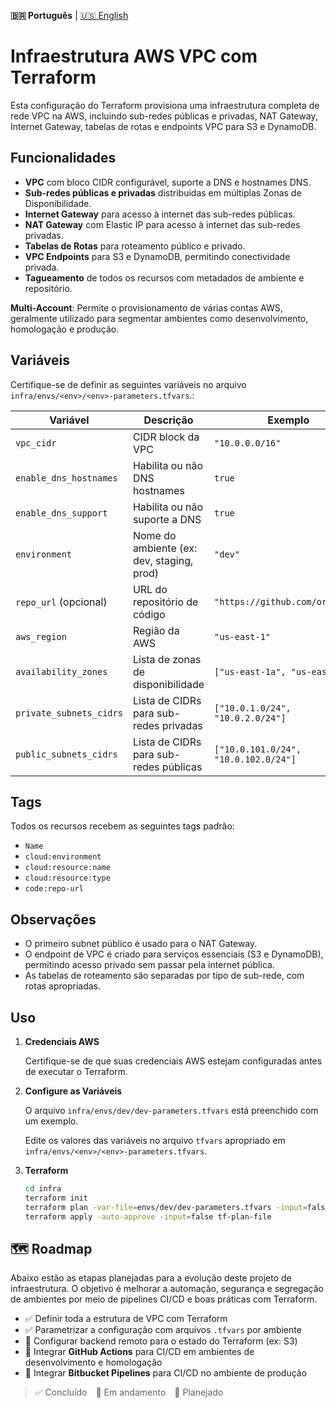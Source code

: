**🇧🇷 Português** | [🇺🇸 English](./README-en.md)

# Infraestrutura AWS VPC com Terraform

Esta configuração do Terraform provisiona uma infraestrutura completa de rede VPC na AWS, incluindo sub-redes públicas e privadas, NAT Gateway, Internet Gateway, tabelas de rotas e endpoints VPC para S3 e DynamoDB.

## Funcionalidades

- **VPC** com bloco CIDR configurável, suporte a DNS e hostnames DNS.
- **Sub-redes públicas e privadas** distribuídas em múltiplas Zonas de Disponibilidade.
- **Internet Gateway** para acesso à internet das sub-redes públicas.
- **NAT Gateway** com Elastic IP para acesso à internet das sub-redes privadas.
- **Tabelas de Rotas** para roteamento público e privado.
- **VPC Endpoints** para S3 e DynamoDB, permitindo conectividade privada.
- **Tagueamento** de todos os recursos com metadados de ambiente e repositório.

**Multi-Account**: Permite o provisionamento de várias contas AWS, geralmente utilizado para segmentar ambientes como desenvolvimento, homologação e produção.

## Variáveis
Certifique-se de definir as seguintes variáveis no arquivo `infra/envs/<env>/<env>-parameters.tfvars`.:

| Variável                 | Descrição                                              | Exemplo                            |
|--------------------------|--------------------------------------------------------|------------------------------------|
| `vpc_cidr`               | CIDR block da VPC                                      | `"10.0.0.0/16"`                    |
| `enable_dns_hostnames`   | Habilita ou não DNS hostnames                          | `true`                             |
| `enable_dns_support`     | Habilita ou não suporte a DNS                          | `true`                             |
| `environment`            | Nome do ambiente (ex: dev, staging, prod)             | `"dev"`                            |
| `repo_url`  (opcional)             | URL do repositório de código                          | `"https://github.com/org/repo"`    |
| `aws_region`             | Região da AWS                                          | `"us-east-1"`                      |
| `availability_zones`     | Lista de zonas de disponibilidade                      | `["us-east-1a", "us-east-1b"]`     |
| `private_subnets_cidrs`  | Lista de CIDRs para sub-redes privadas                 | `["10.0.1.0/24", "10.0.2.0/24"]`   |
| `public_subnets_cidrs`   | Lista de CIDRs para sub-redes públicas                 | `["10.0.101.0/24", "10.0.102.0/24"]`|


## Tags
Todos os recursos recebem as seguintes tags padrão:

- `Name`
- `cloud:environment`
- `cloud:resource:name`
- `cloud:resource:type`
- `code:repo-url`

## Observações
- O primeiro subnet público é usado para o NAT Gateway.
- O endpoint de VPC é criado para serviços essenciais (S3 e DynamoDB), permitindo acesso privado sem passar pela internet pública.
- As tabelas de roteamento são separadas por tipo de sub-rede, com rotas apropriadas. 

## Uso

1. **Credenciais AWS**

    Certifique-se de que suas credenciais AWS estejam configuradas antes de executar o Terraform.

1. **Configure as Variáveis**

    O arquivo `infra/envs/dev/dev-parameters.tfvars` está preenchido com um exemplo.
    
    Edite os valores das variáveis no arquivo `tfvars` apropriado em `infra/envs/<env>/<env>-parameters.tfvars`.

2. **Terraform**

   ```sh
   cd infra
   terraform init
   terraform plan -var-file=envs/dev/dev-parameters.tfvars -input=false -out=tf-plan-file
   terraform apply -auto-approve -input=false tf-plan-file
   ```

## 🗺️ Roadmap

Abaixo estão as etapas planejadas para a evolução deste projeto de infraestrutura. O objetivo é melhorar a automação, segurança e segregação de ambientes por meio de pipelines CI/CD e boas práticas com Terraform.

- ✅ Definir toda a estrutura de VPC com Terraform
- ✅ Parametrizar a configuração com arquivos `.tfvars` por ambiente
- 🔄 Configurar backend remoto para o estado do Terraform (ex: S3)
- 📝 Integrar **GitHub Actions** para CI/CD em ambientes de desenvolvimento e homologação
- 📝 Integrar **Bitbucket Pipelines** para CI/CD no ambiente de produção

> ✅ Concluído 🔄 Em andamento 📝 Planejado

